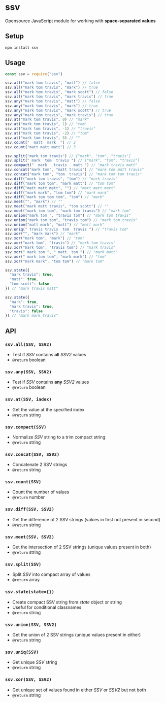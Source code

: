 
# ssv
Opensource JavaScript module for working with <b>space-separated values</b>

## Setup

```
npm install ssv
```

## Usage

```js
const ssv = require("ssv")
```

```js
ssv.all("mark tom travis", "matt") // false
ssv.all("mark tom travis", "mark") // true
ssv.all("mark tom travis", "mark scott") // false
ssv.all("mark tom travis", "mark travis") // true
ssv.any("mark tom travis", "matt") // false
ssv.any("mark tom travis", "mark") // true
ssv.any("mark tom travis", "mark scott") // true
ssv.any("mark tom travis", "mark travis") // true
ssv.at("mark tom travis", 0) // "mark"
ssv.at("mark tom travis", 1) // "tom"
ssv.at("mark tom travis", -1) // "travis"
ssv.at("mark tom travis", -2) // "tom"
ssv.at("mark tom travis", 5) // ""
ssv.count("  matt  mark  ") // 2
ssv.count("matt matt matt") // 3
```

```js
ssv.split("mark tom travis") // ["mark", "tom", "travis"]
ssv.split(" mark  tom  travis ") // ["mark", "tom", "travis"]
ssv.compact("  mark   travis   matt ") // "mark travis matt"
ssv.concat("mark tom", "matt travis") // "mark tom matt travis"
ssv.concat("mark tom", "tom  travis") // "mark tom tom travis"
ssv.diff("mark tom travis", "tom") // "mark travis"
ssv.diff("mark tom tom", "mark matt") // "tom tom"
ssv.diff("matt matt matt", "") // "matt matt matt"
ssv.diff("mark mark", "tom tom") // "mark mark"
ssv.diff("mark tom tom tom", "tom") // "mark"
ssv.meet("", "mark") // ""
ssv.meet("mark matt travis", "tom scott") // ""
ssv.meet("mark tom tom", "mark tom travis") // "mark tom"
ssv.union("mark tom ", "travis tom") // "mark tom travis"
ssv.union("mark tom tom", "travis tom") // "mark tom travis"
ssv.union("matt mark", "matt") // "matt mark"
ssv.uniq(" travis travis  tom  travis ") // "travis tom"
ssv.xor("", "mark mark") // "mark"
ssv.xor("mark tom", "mark") // "tom"
ssv.xor("mark tom", "travis") // "mark tom travis"
ssv.xor("mark tom", "travis tom") // "mark travis"
ssv.xor(" mark tom ", " matt  tom ") // "mark matt"
ssv.xor(" mark tom tom", "mark mark") // "tom"
ssv.xor("mark mark", "tom tom") // "mark tom"

ssv.state({
  "mark travis": true,
  "matt": true,
  "tom scott": false
}) // "mark travis matt"

ssv.state({
  "mark": true,
  "mark travis": true,
  "travis": false
}) // "mark mark travis"
```

## API

### `ssv.all(SSV, SSV2)`
- Test if <var>SSV</var> contains **all** <var>SSV2</var> values
- `@return` boolean

### `ssv.any(SSV, SSV2)`
- Test if <var>SSV</var> contains **any** <var>SSV2</var> values
- `@return` boolean

### `ssv.at(SSV, index)`
- Get the value at the specified index
- `@return` string

### `ssv.compact(SSV)`
- Normalize <var>SSV</var> string to a trim compact string
- `@return` string

### `ssv.concat(SSV, SSV2)`
- Concatenate 2 SSV strings
- `@return` string

### `ssv.count(SSV)`
- Count the number of values
- `@return` number

### `ssv.diff(SSV, SSV2)`
- Get the difference of 2 SSV strings (values in first not present in second)
- `@return` string

### `ssv.meet(SSV, SSV2)`
- Get the intersection of 2 SSV strings (unique values present in both)
- `@return` string

### `ssv.split(SSV)`
- Split <var>SSV</var> into compact array of values
- `@return` array

### `ssv.state(state={})`
- Create compact SSV string from <var>state</var> object or string
- Useful for conditional classnames
- `@return` string

### `ssv.union(SSV, SSV2)`
- Get the union of 2 SSV strings (unique values present in either)
- `@return` string

### `ssv.uniq(SSV)`
- Get unique <var>SSV</var> string
- `@return` string

### `ssv.xor(SSV, SSV2)`
- Get unique set of values found in either <var>SSV</var> or <var>SSV2</var> but not both
- `@return` string
